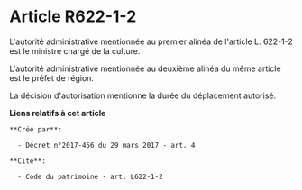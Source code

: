 # Article R622-1-2

L'autorité administrative mentionnée au premier alinéa de l'article L. 622-1-2 est le ministre chargé de la culture. 

L'autorité administrative mentionnée au deuxième alinéa du même article est le préfet de région. 

La décision d'autorisation mentionne la durée du déplacement autorisé.

**Liens relatifs à cet article**

	**Créé par**:

	  - Décret n°2017-456 du 29 mars 2017 - art. 4

	**Cite**:

	  - Code du patrimoine - art. L622-1-2
